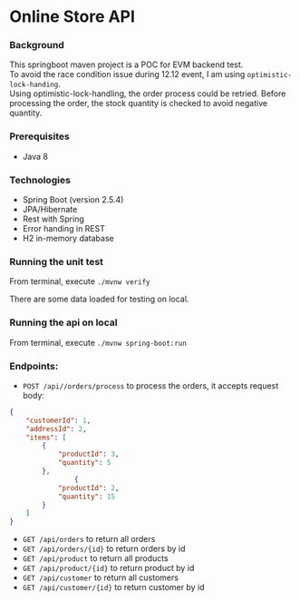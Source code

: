 # Online Store API


### Background

This springboot maven project is a POC for EVM backend test.\
To avoid the race condition issue during 12.12 event, I am using `optimistic-lock-handing`.\
Using optimistic-lock-handling, the order process could be retried. Before processing the order, the stock quantity is
checked to avoid negative quantity. 

### Prerequisites

* Java 8

### Technologies

* Spring Boot (version 2.5.4)
* JPA/Hibernate
* Rest with Spring
* Error handing in REST
* H2 in-memory database

### Running the unit test

From terminal, execute `./mvnw verify`

There are some data loaded for testing on local.

### Running the api on local

From terminal, execute `./mvnw spring-boot:run`

### Endpoints:

* `POST /api//orders/process` to process the orders, it accepts request body:
```json
{
	"customerId": 1,
	"addressId": 2,
	"items": [
		{
			"productId": 3,
			"quantity": 5
		},
				{
			"productId": 2,
			"quantity": 15
		}
	]
}
```

* `GET /api/orders` to return all orders
* `GET /api/orders/{id}` to return orders by id
* `GET /api/product` to return all products
* `GET /api/product/{id}` to return product by id
* `GET /api/customer` to return all customers
* `GET /api/customer/{id}` to return customer by id
